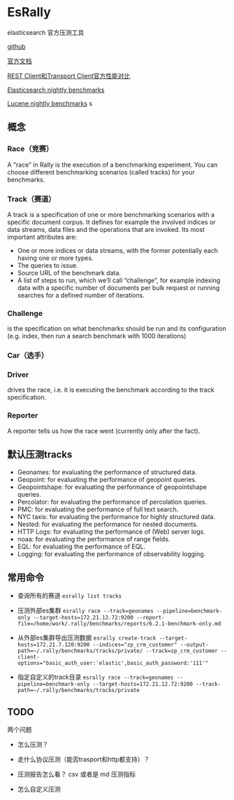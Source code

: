 # EsRally

elasticsearch 官方压测工具

[github]('https://github.com/elastic/rally' '')

[官方文档]('https://esrally.readthedocs.io/' '')

[REST Client和Transport Client官方性能对比]('https://www.elastic.co/cn/blog/benchmarking-rest-client-transport-client' '')

[Elasticsearch nightly benchmarks]('https://elasticsearch-benchmarks.elastic.co/index.html' '')

[Lucene nightly benchmarks]('https://people.apache.org/~mikemccand/lucenebench/' '')
s
## 概念

### Race（竞赛）

A “race” in Rally is the execution of a benchmarking experiment. You can choose different benchmarking scenarios (called tracks) for your benchmarks.

### Track（赛道）

A track is a specification of one or more benchmarking scenarios with a specific document corpus. It defines for example the involved indices or data streams, data files and the operations that are invoked. Its most important attributes are:

- One or more indices or data streams, with the former potentially each having one or more types.
- The queries to issue.
- Source URL of the benchmark data.
- A list of steps to run, which we’ll call “challenge”, for example indexing data with a specific number of documents per bulk request or running searches for a defined number of iterations.

### Challenge

 is the specification on what benchmarks should be run and its configuration (e.g. index, then run a search benchmark with 1000 iterations)

### Car（选手）


### Driver

drives the race, i.e. it is executing the benchmark according to the track specification.

### Reporter

A reporter tells us how the race went (currently only after the fact).

## 默认压测tracks

- Geonames: for evaluating the performance of structured data.
- Geopoint: for evaluating the performance of geopoint queries.
- Geopointshape: for evaluating the performance of geopointshape queries.
- Percolator: for evaluating the performance of percolation queries.
- PMC: for evaluating the performance of full text search.
- NYC taxis: for evaluating the performance for highly structured data.
- Nested: for evaluating the performance for nested documents.
- HTTP Logs: for evaluating the performance of (Web) server logs.
- noaa: for evaluating the performance of range fields.
- EQL: for evaluating the performance of EQL.
- Logging: for evaluating the performance of observability logging.


## 常用命令

- 查询所有的赛道 
    `esrally list tracks`

- 压测外部es集群 
    `esrally race --track=geonames --pipeline=benchmark-only --target-hosts=172.21.12.72:9200 --report-file=/home/work/.rally/benchmarks/reports/6.2.1-benchmark-only.md`


- 从外部es集群导出压测数据
    `esrally create-track --target-hosts=172.21.7.120:9200 --indices="zp_crm_customer" --output-path=~/.rally/benchmarks/tracks/private/ --track=zp_crm_customer --client-options="basic_auth_user:'elastic',basic_auth_password:'111'"`

- 指定自定义的track目录
    `esrally race --track=geonames --pipeline=benchmark-only --target-hosts=172.21.12.72:9200 --track-path=~/.rally/benchmarks/tracks/private`    

## TODO
两个问题
- 怎么压测？

- 走什么协议压测（能否trasport和http都支持）？
- 压测报告怎么看？
    csv 或者是 md
    压测指标
- 怎么自定义压测
